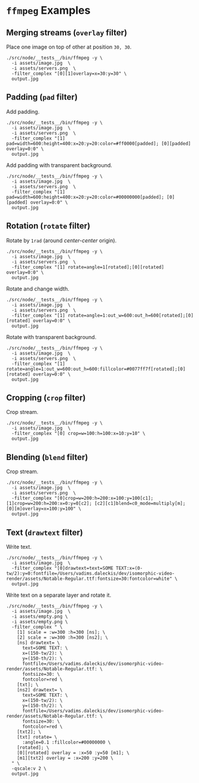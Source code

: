 # `ffmpeg` Examples

## Merging streams (`overlay` filter)

Place one image on top of other at position `30, 30`.

```shell
./src/node/__tests__/bin/ffmpeg -y \
  -i assets/image.jpg  \
  -i assets/servers.png  \
  -filter_complex "[0][1]overlay=x=30:y=30" \
  output.jpg
```


## Padding (`pad` filter)

Add padding.

```shell
./src/node/__tests__/bin/ffmpeg -y \
  -i assets/image.jpg  \
  -i assets/servers.png  \
  -filter_complex "[1] pad=width=600:height=400:x=20:y=20:color=#ff0000[padded]; [0][padded] overlay=0:0" \
  output.jpg
```

Add padding with transparent background.

```shell
./src/node/__tests__/bin/ffmpeg -y \
  -i assets/image.jpg  \
  -i assets/servers.png  \
  -filter_complex "[1] pad=width=600:height=400:x=20:y=20:color=#00000000[padded]; [0][padded] overlay=0:0" \
  output.jpg
```


## Rotation (`rotate` filter)

Rotate by `1rad` (around *center-center* origin).

```shell
./src/node/__tests__/bin/ffmpeg -y \
  -i assets/image.jpg  \
  -i assets/servers.png  \
  -filter_complex "[1] rotate=angle=1[rotated];[0][rotated] overlay=0:0" \
  output.jpg
```

Rotate and change width.

```shell
./src/node/__tests__/bin/ffmpeg -y \
  -i assets/image.jpg  \
  -i assets/servers.png  \
  -filter_complex "[1] rotate=angle=1:out_w=600:out_h=600[rotated];[0][rotated] overlay=0:0" \
  output.jpg
```


Rotate with transparent background.

```shell
./src/node/__tests__/bin/ffmpeg -y \
  -i assets/image.jpg  \
  -i assets/servers.png  \
  -filter_complex "[1] rotate=angle=1:out_w=600:out_h=600:fillcolor=#0077ff7f[rotated];[0][rotated] overlay=0:0" \
  output.jpg
```


## Cropping (`crop` filter)

Crop stream.

```shell
./src/node/__tests__/bin/ffmpeg -y \
  -i assets/image.jpg  \
  -filter_complex "[0] crop=w=100:h=100:x=10:y=10" \
  output.jpg
```


## Blending (`blend` filter)

Crop stream.

```shell
./src/node/__tests__/bin/ffmpeg -y \
  -i assets/image.jpg  \
  -i assets/servers.png  \
  -filter_complex "[0]crop=w=200:h=200:x=100:y=100[c1]; [1]crop=w=200:h=200:x=0:y=0[c2]; [c2][c1]blend=c0_mode=multiply[m]; [0][m]overlay=x=100:y=100" \
  output.jpg
```


## Text (`drawtext` filter)

Write text.

```shell
./src/node/__tests__/bin/ffmpeg -y \
  -i assets/image.jpg  \
  -filter_complex "[0]drawtext=text=SOME TEXT:x=(0-tw/2):y=0:fontfile=/Users/vadims.daleckis/dev/isomorphic-video-render/assets/Notable-Regular.ttf:fontsize=30:fontcolor=white" \
  output.jpg
```

Write text on a separate layer and rotate it.

```shell
./src/node/__tests__/bin/ffmpeg -y \
  -i assets/image.jpg  \
  -i assets/empty.png \
  -i assets/empty.png \
  -filter_complex " \
    [1] scale = :w=300 :h=300 [ns]; \
    [2] scale = :w=300 :h=300 [ns2]; \
    [ns] drawtext= \
      text=SOME TEXT: \
      x=(150-tw/2): \
      y=(150-th/2): \
      fontfile=/Users/vadims.daleckis/dev/isomorphic-video-render/assets/Notable-Regular.ttf: \
      fontsize=30: \
      fontcolor=red \
    [txt]; \
    [ns2] drawtext= \
      text=SOME TEXT: \
      x=(150-tw/2): \
      y=(150-th/2): \
      fontfile=/Users/vadims.daleckis/dev/isomorphic-video-render/assets/Notable-Regular.ttf: \
      fontsize=30: \
      fontcolor=red \
    [txt2]; \
    [txt] rotate= \
      :angle=0.1 :fillcolor=#00000000 \
    [rotated]; \
    [0][rotated] overlay = :x=50 :y=50 [m1]; \
    [m1][txt2] overlay = :x=200 :y=200 \
  " \
  -qscale:v 2 \
  output.jpg
```
